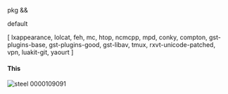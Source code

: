 pkg &&

default

[ lxappearance, lolcat, feh, mc, htop, ncmcpp, mpd, conky, compton, gst-plugins-base, gst-plugins-good, gst-libav, tmux, rxvt-unicode-patched, vpn, luakit-git, yaourt ]

#### This
![steel](https://github.com/appath/dotfiles/blob/master/steelming_dot/shot_steel_by_boris241-dbhnc8l.png)
0000109091
